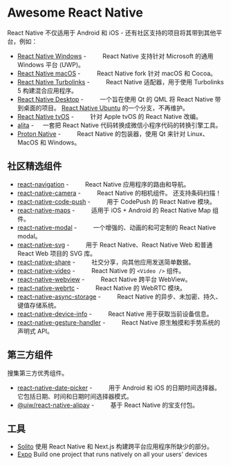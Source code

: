 Awesome React Native
===

React Native 不仅适用于 Android 和 iOS - 还有社区支持的项目将其带到其他平台，例如：

- [React Native Windows](https://github.com/Microsoft/react-native-windows) - <img align="bottom" height="13" src="https://img.shields.io/github/stars/Microsoft/react-native-windows.svg?label=" /> <img align="bottom" height="13" src="https://img.shields.io/npm/dm/react-native-windows.svg?style=flat&label=" /> React Native 支持针对 Microsoft 的通用 Windows 平台 (UWP)。
- [React Native macOS](https://github.com/microsoft/react-native-macos) - <img align="bottom" height="13" src="https://img.shields.io/github/stars/microsoft/react-native-macos.svg?label=" /> <img align="bottom" height="13" src="https://img.shields.io/npm/dm/react-native-macos.svg?style=flat&label=" /> React Native fork 针对 macOS 和 Cocoa。
- [React Native Turbolinks](https://github.com/lazaronixon/react-native-turbolinks) - <img align="bottom" height="13" src="https://img.shields.io/github/stars/lazaronixon/react-native-turbolinks.svg?label=" /> <img align="bottom" height="13" src="https://img.shields.io/npm/dm/react-native-turbolinks.svg?style=flat&label=" /> React Native 适配器，用于使用 Turbolinks 5 构建混合应用程序。
- [React Native Desktop](https://github.com/status-im/react-native-desktop) - <img align="bottom" height="13" src="https://img.shields.io/github/stars/status-im/react-native-desktop.svg?label=" /> <img align="bottom" height="13" src="https://img.shields.io/npm/dm/react-native-desktop.svg?style=flat&label=" /> 一个旨在使用 Qt 的 QML 将 React Native 带到桌面的项目。 [React Native Ubuntu](https://github.com/CanonicalLtd/react-native/) 的一个分支，不再维护。
- [React Native tvOS](https://github.com/react-native-community/react-native-tvos) - <img align="bottom" height="13" src="https://img.shields.io/github/stars/react-native-community/react-native-tvos.svg?label=" /> <img align="bottom" height="13" src="https://img.shields.io/npm/dm/react-native-tvos.svg?style=flat&label=" /> 针对 Apple tvOS 的 React Native 改编。
- [alita](https://github.com/areslabs/alita) - <img align="bottom" height="13" src="https://img.shields.io/github/stars/areslabs/alita.svg?label=" /> 一套把 React Native 代码转换成微信小程序代码的转换引擎工具。
- [Proton Native](https://github.com/kusti8/proton-native) - <img align="bottom" height="13" src="https://img.shields.io/github/stars/kusti8/proton-native.svg?label=" /> <img align="bottom" height="13" src="https://img.shields.io/npm/dm/proton-native.svg?style=flat&label=" /> React Native 的包装器，使用 Qt 来针对 Linux、MacOS 和 Windows。

## 社区精选组件

- [react-navigation](https://github.com/react-navigation/react-navigation) - <img align="bottom" height="13" src="https://img.shields.io/github/stars/react-navigation/react-navigation.svg?label=" /> <img align="bottom" height="13" src="https://img.shields.io/npm/dm/@react-navigation/core.svg?style=flat&label=" /> React Native 应用程序的路由和导航。
- [react-native-camera](https://github.com/react-native-camera/react-native-camera) - <img align="bottom" height="13" src="https://img.shields.io/github/stars/react-native-camera/react-native-camera.svg?label=" /> <img align="bottom" height="13" src="https://img.shields.io/npm/dm/react-native-camera.svg?style=flat&label=" /> React Native 的相机组件。 还支持条码扫描！
- [react-native-code-push](https://github.com/microsoft/react-native-code-push) - <img align="bottom" height="13" src="https://img.shields.io/github/stars/microsoft/react-native-code-push.svg?label=" /> <img align="bottom" height="13" src="https://img.shields.io/npm/dm/react-native-code-push.svg?style=flat&label=" /> 用于 CodePush 的 React Native 模块。
- [react-native-maps](https://github.com/react-native-maps/react-native-maps) - <img align="bottom" height="13" src="https://img.shields.io/github/stars/react-native-maps/react-native-maps.svg?label=" /> <img align="bottom" height="13" src="https://img.shields.io/npm/dm/react-native-maps.svg?style=flat&label=" /> 适用于 iOS + Android 的 React Native Map 组件。
- [react-native-modal](https://github.com/react-native-modal/react-native-modal) - <img align="bottom" height="13" src="https://img.shields.io/github/stars/react-native-modal/react-native-modal.svg?label=" /> <img align="bottom" height="13" src="https://img.shields.io/npm/dm/react-native-modal.svg?style=flat&label=" /> 一个增强的、动画的和可定制的 React Native modal。
- [react-native-svg](https://github.com/react-native-svg/react-native-svg) - <img align="bottom" height="13" src="https://img.shields.io/github/stars/react-native-svg/react-native-svg.svg?label=" /> <img align="bottom" height="13" src="https://img.shields.io/npm/dm/react-native-svg.svg?style=flat&label=" /> 用于 React Native、React Native Web 和普通 React Web 项目的 SVG 库。
- [react-native-share](https://github.com/react-native-share/react-native-share) - <img align="bottom" height="13" src="https://img.shields.io/github/stars/react-native-share/react-native-share.svg?label=" /> <img align="bottom" height="13" src="https://img.shields.io/npm/dm/react-native-share.svg?style=flat&label=" /> 社交分享，向其他应用发送简单数据。
- [react-native-video](https://github.com/react-native-video/react-native-video) - <img align="bottom" height="13" src="https://img.shields.io/github/stars/react-native-video/react-native-video.svg?label=" /> <img align="bottom" height="13" src="https://img.shields.io/npm/dm/react-native-video.svg?style=flat&label=" /> React Native 的 `<Video />` 组件。
- [react-native-webview](https://github.com/react-native-webview/react-native-webview) - <img align="bottom" height="13" src="https://img.shields.io/github/stars/react-native-webview/react-native-webview.svg?label=" /> <img align="bottom" height="13" src="https://img.shields.io/npm/dm/react-native-webview.svg?style=flat&label=" /> React Native 跨平台 WebView。
- [react-native-webrtc](https://github.com/react-native-webrtc/react-native-webrtc) - <img align="bottom" height="13" src="https://img.shields.io/github/stars/react-native-webrtc/react-native-webrtc.svg?label=" /> <img align="bottom" height="13" src="https://img.shields.io/npm/dm/react-native-webrtc.svg?style=flat&label=" /> React Native 的 WebRTC 模块。
- [react-native-async-storage](https://github.com/react-native-async-storage/async-storage) - <img align="bottom" height="13" src="https://img.shields.io/github/stars/react-native-async-storage/async-storage.svg?label=" /> <img align="bottom" height="13" src="https://img.shields.io/npm/dm/@react-native-async-storage/async-storage.svg?style=flat&label=" /> React Native 的异步、未加密、持久、键值存储系统。
- [react-native-device-info](https://github.com/react-native-device-info/react-native-device-info) - <img align="bottom" height="13" src="https://img.shields.io/github/stars/react-native-device-info/react-native-device-info.svg?label=" /> <img align="bottom" height="13" src="https://img.shields.io/npm/dm/react-native-device-info.svg?style=flat&label=" /> React Native 用于获取当前设备信息。
- [react-native-gesture-handler](https://github.com/software-mansion/react-native-gesture-handler) - <img align="bottom" height="13" src="https://img.shields.io/github/stars/software-mansion/react-native-gesture-handler.svg?label=" /> <img align="bottom" height="13" src="https://img.shields.io/npm/dm/react-native-gesture-handler.svg?style=flat&label=" /> React Native 原生触摸和手势系统的声明式 API。


## 第三方组件

搜集第三方优秀组件。

- [react-native-date-picker](https://www.npmjs.com/package/react-native-date-picker) - <img align="bottom" height="13" src="https://img.shields.io/github/stars/henninghall/react-native-date-picker.svg?label=" /> <img align="bottom" height="13" src="https://img.shields.io/npm/dm/react-native-date-picker.svg?style=flat&label=" /> 用于 Android 和 iOS 的日期时间选择器。 它包括日期、时间和日期时间选择器模式。
- [@uiw/react-native-alipay](https://github.com/uiwjs/react-native-alipay) - <img align="bottom" height="13" src="https://img.shields.io/github/stars/uiwjs/react-native-alipay.svg?label=" /> <img align="bottom" height="13" src="https://img.shields.io/npm/dm/@uiw/react-native-alipay.svg?style=flat&label=" /> 基于 React Native 的宝支付包。

## 工具

- [Solito](https://github.com/nandorojo/solito) 使用 React Native 和 Next.js 构建跨平台应用程序所缺少的部分。
- [Expo](https://github.com/expo/expo) Build one project that runs natively on all your users' devices
